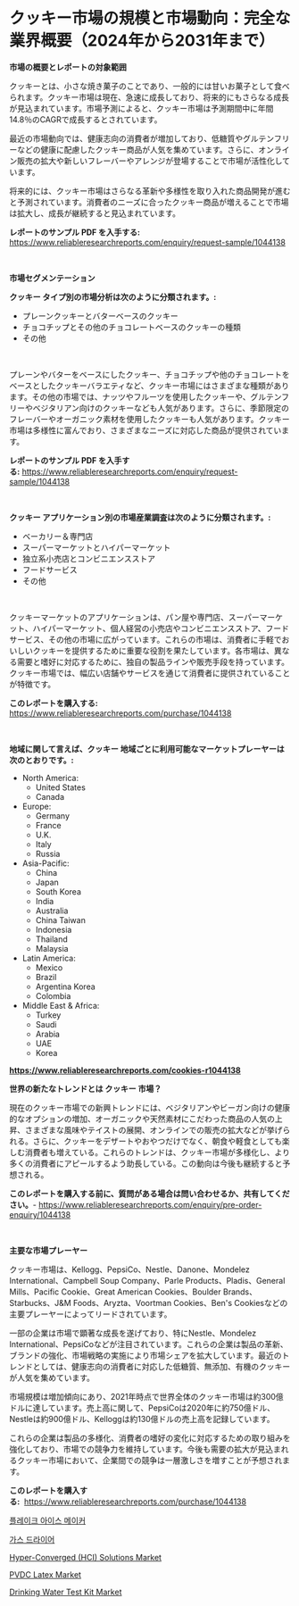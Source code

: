 <p><h1>クッキー市場の規模と市場動向：完全な業界概要（2024年から2031年まで）</h1></p><p><strong>市場の概要とレポートの対象範囲</strong></p>
<p><p>クッキーとは、小さな焼き菓子のことであり、一般的には甘いお菓子として食べられます。クッキー市場は現在、急速に成長しており、将来的にもさらなる成長が見込まれています。市場予測によると、クッキー市場は予測期間中に年間14.8％のCAGRで成長するとされています。</p><p>最近の市場動向では、健康志向の消費者が増加しており、低糖質やグルテンフリーなどの健康に配慮したクッキー商品が人気を集めています。さらに、オンライン販売の拡大や新しいフレーバーやアレンジが登場することで市場が活性化しています。</p><p>将来的には、クッキー市場はさらなる革新や多様性を取り入れた商品開発が進むと予測されています。消費者のニーズに合ったクッキー商品が増えることで市場は拡大し、成長が継続すると見込まれています。</p></p>
<p><strong>レポートのサンプル PDF を入手する:</strong> <a href="https://www.reliableresearchreports.com/enquiry/request-sample/1044138">https://www.reliableresearchreports.com/enquiry/request-sample/1044138</a></p>
<p>&nbsp;</p>
<p><strong>市場セグメンテーション</strong></p>
<p><strong>クッキー タイプ別の市場分析は次のように分類されます。:</strong></p>
<p><ul><li>プレーンクッキーとバターベースのクッキー</li><li>チョコチップとその他のチョコレートベースのクッキーの種類</li><li>その他</li></ul></p>
<p>&nbsp;</p>
<p><p>プレーンやバターをベースにしたクッキー、チョコチップや他のチョコレートをベースとしたクッキーバラエティなど、クッキー市場にはさまざまな種類があります。その他の市場では、ナッツやフルーツを使用したクッキーや、グルテンフリーやベジタリアン向けのクッキーなども人気があります。さらに、季節限定のフレーバーやオーガニック素材を使用したクッキーも人気があります。クッキー市場は多様性に富んでおり、さまざまなニーズに対応した商品が提供されています。</p></p>
<p><strong>レポートのサンプル PDF を入手する:</strong>&nbsp;<a href="https://www.reliableresearchreports.com/enquiry/request-sample/1044138">https://www.reliableresearchreports.com/enquiry/request-sample/1044138</a></p>
<p>&nbsp;</p>
<p><strong> クッキー アプリケーション別の市場産業調査は次のように分類されます。:</strong></p>
<p><ul><li>ベーカリー＆専門店</li><li>スーパーマーケットとハイパーマーケット</li><li>独立系小売店とコンビニエンスストア</li><li>フードサービス</li><li>その他</li></ul></p>
<p>&nbsp;</p>
<p><p>クッキーマーケットのアプリケーションは、パン屋や専門店、スーパーマーケット、ハイパーマーケット、個人経営の小売店やコンビニエンスストア、フードサービス、その他の市場に広がっています。これらの市場は、消費者に手軽でおいしいクッキーを提供するために重要な役割を果たしています。各市場は、異なる需要と嗜好に対応するために、独自の製品ラインや販売手段を持っています。クッキー市場では、幅広い店舗やサービスを通じて消費者に提供されていることが特徴です。</p></p>
<p><strong>このレポートを購入する:</strong>&nbsp; <a href="https://www.reliableresearchreports.com/purchase/1044138">https://www.reliableresearchreports.com/purchase/1044138</a></p>
<p>&nbsp;</p>
<p><strong>地域に関して言えば、クッキー 地域ごとに利用可能なマーケットプレーヤーは次のとおりです。:</strong></p>
<p><ul>
    <li>
        North America:
        <ul>
            <li>United States</li>
            <li>Canada</li>
        </ul>
    </li>
    <li>
        Europe:
        <ul>
            <li>Germany</li>
            <li>France</li>
            <li>U.K.</li>
            <li>Italy</li>
            <li>Russia</li>
        </ul>
    </li>
    <li>
        Asia-Pacific:
        <ul>
            <li>China</li>
            <li>Japan</li>
            <li>South Korea</li>
            <li>India</li>
            <li>Australia</li>
            <li>China Taiwan</li>
            <li>Indonesia</li>
            <li>Thailand</li>
            <li>Malaysia</li>
        </ul>
    </li>
    <li>
        Latin America:
        <ul>
            <li>Mexico</li>
            <li>Brazil</li>
            <li>Argentina Korea</li>
            <li>Colombia</li>
        </ul>
    </li>
    <li>
        Middle East & Africa:
        <ul>
            <li>Turkey</li>
            <li>Saudi</li>
            <li>Arabia</li>
            <li>UAE</li>
            <li>Korea</li>
        </ul>
    </li>
    </ul></p>
<p><strong><a href="https://www.reliableresearchreports.com/cookies-r1044138">https://www.reliableresearchreports.com/cookies-r1044138</a></strong>&nbsp;</p>
<p><strong>世界の新たなトレンドとは クッキー 市場？</strong></p>
<p><p>現在のクッキー市場での新興トレンドには、ベジタリアンやビーガン向けの健康的なオプションの増加、オーガニックや天然素材にこだわった商品の人気の上昇、さまざまな風味やテイストの展開、オンラインでの販売の拡大などが挙げられる。さらに、クッキーをデザートやおやつだけでなく、朝食や軽食としても楽しむ消費者も増えている。これらのトレンドは、クッキー市場が多様化し、より多くの消費者にアピールするよう助長している。この動向は今後も継続すると予想される。</p></p>
<p><strong>このレポートを購入する前に、質問がある場合は問い合わせるか、共有してください。</strong>- <a href="https://www.reliableresearchreports.com/enquiry/pre-order-enquiry/1044138">https://www.reliableresearchreports.com/enquiry/pre-order-enquiry/1044138</a></p>
<p>&nbsp;</p>
<p><strong>主要な市場プレーヤー</strong></p>
<p><p>クッキー市場は、Kellogg、PepsiCo、Nestle、Danone、Mondelez International、Campbell Soup Company、Parle Products、Pladis、General Mills、Pacific Cookie、Great American Cookies、Boulder Brands、Starbucks、J&M Foods、Aryzta、Voortman Cookies、Ben's Cookiesなどの主要プレーヤーによってリードされています。</p><p>一部の企業は市場で顕著な成長を遂げており、特にNestle、Mondelez International、PepsiCoなどが注目されています。これらの企業は製品の革新、ブランドの強化、市場戦略の実施により市場シェアを拡大しています。最近のトレンドとしては、健康志向の消費者に対応した低糖質、無添加、有機のクッキーが人気を集めています。</p><p>市場規模は増加傾向にあり、2021年時点で世界全体のクッキー市場は約300億ドルに達しています。売上高に関して、PepsiCoは2020年に約750億ドル、Nestleは約900億ドル、Kelloggは約130億ドルの売上高を記録しています。</p><p>これらの企業は製品の多様化、消費者の嗜好の変化に対応するための取り組みを強化しており、市場での競争力を維持しています。今後も需要の拡大が見込まれるクッキー市場において、企業間での競争は一層激しさを増すことが予想されます。</p></p>
<p><strong>このレポートを購入する:</strong>&nbsp;&nbsp;<a href="https://www.reliableresearchreports.com/purchase/1044138">https://www.reliableresearchreports.com/purchase/1044138</a></p>
<p><p><a href="https://github.com/Tristiarton768456/Market-Research-Report-List-1/blob/main/408305161845.md">플레이크 아이스 메이커</a></p><p><a href="https://medium.com/@jerrodhilll68/%EA%B0%80%EC%8A%A4-%EA%B1%B4%EC%A1%B0%EA%B8%B0-%EC%8B%9C%EC%9E%A5-%EC%A0%90%EC%9C%A0%EC%9C%A8-%EC%A7%84%ED%99%94-%EB%B0%8F-%EC%8B%9C%EC%9E%A5-%EC%84%B1%EC%9E%A5-%EB%8F%99%ED%96%A5-2024-2031-e984dd7a87eb">가스 드라이어</a></p><p><a href="https://github.com/globismark/Market-Research-Report-List-3/blob/main/hyper-converged-hci-solutions-market.md">Hyper-Converged (HCI) Solutions Market</a></p><p><a href="https://www.linkedin.com/pulse/pvdc-latex-market-centers-aspects-growth-share-opportunity-projected-jbe5e">PVDC Latex Market</a></p><p><a href="https://issuu.com/reportprime-2/docs/drinking-water-test-kit-market-size-2030.pptx">Drinking Water Test Kit Market</a></p></p>